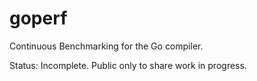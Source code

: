 # goperf

Continuous Benchmarking for the Go compiler.

Status: Incomplete. Public only to share work in progress.
